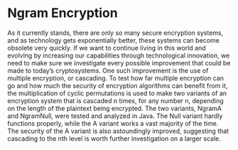 # Ngram Encryption

As it currently stands, there are only so many secure
encryption systems, and as technology gets exponentially
better, these systems can become obsolete very quickly. If we
want to continue living in this world and evolving by
increasing our capabilities through technological innovation,
we need to make sure we investigate every possible
improvement that could be made to today’s cryptosystems.
One such improvement is the use of multiple encryption, or
cascading. To test how far multiple encryption can go and how
much the security of encryption algorithms can benefit from it,
the multiplication of cyclic permutations is used to make two
variants of an encryption system that is cascaded n times, for
any number n, depending on the length of the plaintext being
encrypted. The two variants, NgramA and NgramNull, were tested 
and analyzed in Java. The Null variant hardly functions
properly, while the A variant works a vast majority of the time.
The security of the A variant is also astoundingly
improved, suggesting that cascading to the nth level is worth
further investigation on a larger scale.
